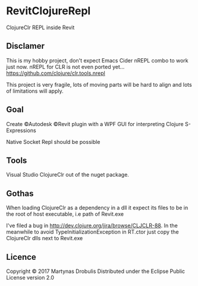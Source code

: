 # RevitClojureRepl
ClojureClr REPL inside Revit

## Disclamer

This is my hobby project, don't expect Emacs Cider nREPL combo to work just now. 
nREPL for CLR is not even ported yet... https://github.com/clojure/clr.tools.nrepl

This project is very fragile, lots of moving parts will be hard to align and lots of limitations will apply.

## Goal

Create ©Autodesk ©Revit plugin with a WPF GUI for interpreting Clojure S-Expressions

Native Socket Repl should be possible




## Tools 

Visual Studio
ClojureClr out of the nuget package.

## Gothas

When loading ClojureClr as a dependency in a dll it expect its files to be in the root of host executable, i.e path of Revit.exe

I've filed a bug in http://dev.clojure.org/jira/browse/CLJCLR-88. In the meanwhile to avoid TypeInitializationException in RT.ctor just copy the ClojureClr dlls next to Revit.exe


## Licence

Copyright © 2017 Martynas Drobulis
Distributed under the Eclipse Public License version 2.0
